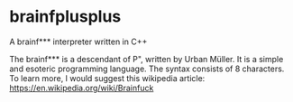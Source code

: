 # brainfplusplus
A brainf*** interpreter written in C++

The brainf*** is a descendant of P", written by Urban Müller. It is a simple and esoteric programming language. The syntax consists of 8 characters. To learn more, I would suggest this wikipedia article: https://en.wikipedia.org/wiki/Brainfuck
